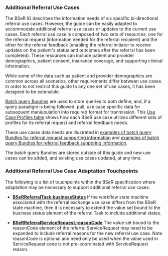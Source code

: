 ### Additional Referral Use Cases

The BSeR IG describes the information needs of six specific bi-directional referral use cases. However, the guide can be easily adapted to accommodate additional referral use cases or updates to the current use cases. Each referral use case is composed of two sets of resources, one for the referral request (information needed for the referral recipient) and the other for the referral feedback (enabling the referral initiator to receive updates on the patient's status and outcomes after the referral has been completed). These resources can include patient and provider demographics, patient consent, insurance coverage, and supporting clinical information. 

While some of the data such as patient and provider demographics are common across all scenarios, other requirements differ between use cases. In order to not restrict this guide to any one set of use cases, it has been designed to be extensible. 

[Batch query Bundles]({{site.data.fhir.path}}bundle.html#transaction) are used to store queries to both define, and, if a query paradigm is being followed, pull, use case specific data for subsequent maniupulation into required format for tranmission. This [Use Case Profiles table](service_request_and_referral_feedback_supporting_information.html#use-case-profiles) shows how each BSeR use case utilizes different sets of profiles for its referral request and referral feedback needs.

These use cases data needs are illustrated in [examples of batch query Bundles for referral request supporting information](artifacts.html#batch-query-bundle-referral-request-examples) and [examples of batch query Bundles for referral feedback supporing information](artifacts.html#batch-query-bundle-referral-feedback-examples).

The batch query Bundles are stored outside of this guide and new use cases can be added, and existing use cases updated, at any time.


### Additional Referral Use Case Adaptation Touchpoints

The following is a list of touchpoints within the BSeR specification where adaptation may be necessary to support additional referral use cases.

* **[BSeRReferralTask.businessStatus](StructureDefinition-BSeR-ReferralTask-definitions.html#Task.businessStatus)** If the workflow state machine associated with the referral exchange use case differs from the BSeR state machine, then it is necessary to extend the value set bound to the business status element of the referral Task to include additional states.

* **[BSeRReferralServiceRequest.reasonCode](StructureDefinition-BSeR-ReferralServiceRequest-definitions.html#diff_ServiceRequest.reasonCode)** The value set bound to the reasonCode element of the referral ServiceRequest may need to be expanded to include referral reasons for the new referral use case. Note reasonCode is optional and need only be used when the value used in ServiceRequest code is not pre-coordinated with ServiceRequest reason.